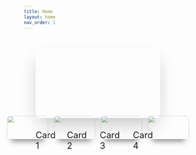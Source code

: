 ```yaml
---
title: Home
layout: home
nav_order: 1
---
```


<!DOCTYPE html>
<html lang="en">
<head>
    <meta charset="UTF-8">
    <meta name="viewport" content="width=device-width, initial-scale=1.0">
    <link rel="stylesheet" href="style.css">
    <title>Pure CSS Image Slider</title>
    <style>
        *{
            margin: 0;
            padding: 0;
            box-sizing: border-box;
        }
        .container{
            padding: 2rem;
        }
        .wrapper{
            position: relative;
            max-width: 48rem;
            margin: 0 auto;
            display: flex;
            flex-direction: column;
            align-items: center;
        }
        .slider{
            display: flex;
            aspect-ratio: 16/9;
            overflow: hidden;
            width: 100%;
            scroll-snap-type: x mandatory;
            scroll-behavior: smooth;
            box-shadow: 0 1.5rem 3rem -0.75rem rgba(0,0,0,0.25);
            border-radius: 0.5rem;
        }
        .slider img{
            flex: 1 0 100%;
            scroll-snap-align: start;
            object-fit: cover;
        }
        .nav{
            position: absolute;
            bottom: 2rem;
            left: 50%;
            transform: translateX(-50%);
            display: flex;
            gap: 1rem;    
        }
        .nav a{
            width: 7rem;
            height: 4rem;
            border-radius: .5rem;
            overflow: hidden;
            opacity: .7;
            transition: opacity ease 250ms;
            box-shadow: 0 1rem 1rem -0.75rem rgba(0,0,0,0.75);
        }
        .nav img{
            width: 100%;
            object-fit: cover;
        }
        .nav a:hover{
            opacity: 1;
        }
        .small-cards {
            display: flex;
            gap: 1rem;
            margin-top: 2rem;
        }
        .small-card {
            border-radius: 0.5rem;
            display: flex;
            justify-content: center;
            align-items: center;
            font-size: 1.5rem;
        }
    </style>
</head>
<body>
    <div class="container">
        <div class="wrapper">
            <div class="slider">
                <img id="slide-1" src="1.jpg" alt="">
                <img id="slide-2" src="2.jpg" alt="">
                <img id="slide-3" src="3.jpg" alt="">
                <img id="slide-4" src="4.jpg" alt="">
            </div>
            <div class="nav">
                <a href="#slide-1">
                    <img src="1.jpg" alt="">
                </a>
                <a href="#slide-2">
                    <img src="2.jpg" alt="">
                </a>
                <a href="#slide-3">
                    <img src="3.jpg" alt="">
                </a>
                <a href="#slide-4">
                    <img src="4.jpg" alt="">
                </a>
            </div>
            <div class="small-cards">
                <div class="small-card">Card 1</div>
                <div class="small-card">Card 2</div>
                <div class="small-card">Card 3</div>
                <div class="small-card">Card 4</div>
            </div>
        </div>
    </div>
</body>
</html>

